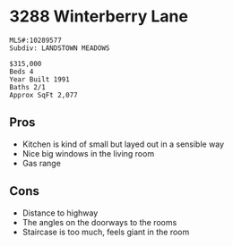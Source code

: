 # 3288 Winterberry Lane

```
MLS#:10289577
Subdiv: LANDSTOWN MEADOWS

$315,000
Beds 4
Year Built 1991
Baths 2/1
Approx SqFt 2,077
```

## Pros

* Kitchen is kind of small but layed out in a sensible way
* Nice big windows in the living room
* Gas range

## Cons

* Distance to highway
* The angles on the doorways to the rooms
* Staircase is too much, feels giant in the room
